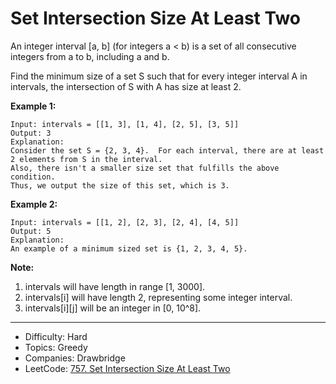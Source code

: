 # Set Intersection Size At Least Two

An integer interval [a, b] (for integers a < b) is a set of all consecutive integers from a to b, including a and b.

Find the minimum size of a set S such that for every integer interval A in intervals, the intersection of S with A has size at least 2.

**Example 1:**
```
Input: intervals = [[1, 3], [1, 4], [2, 5], [3, 5]]
Output: 3
Explanation:
Consider the set S = {2, 3, 4}.  For each interval, there are at least 2 elements from S in the interval.
Also, there isn't a smaller size set that fulfills the above condition.
Thus, we output the size of this set, which is 3.
```
**Example 2:**
```
Input: intervals = [[1, 2], [2, 3], [2, 4], [4, 5]]
Output: 5
Explanation:
An example of a minimum sized set is {1, 2, 3, 4, 5}.
```
**Note:**
1. intervals will have length in range [1, 3000].
2. intervals[i] will have length 2, representing some integer interval.
3. intervals[i][j] will be an integer in [0, 10^8].

---

* Difficulty: Hard
* Topics: Greedy
* Companies: Drawbridge
* LeetCode: [757. Set Intersection Size At Least Two](https://leetcode.com/problems/set-intersection-size-at-least-two/description/)
